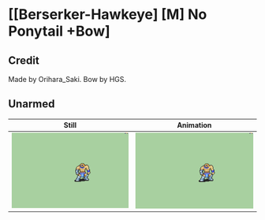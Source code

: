 # [\[Berserker-Hawkeye\] \[M\] No Ponytail +Bow]

## Credit

Made by Orihara_Saki.
Bow by HGS.
	
## Unarmed

| Still | Animation |
| :---: | :-------: |
| ![Unarmed still](./Unarmed_000.png) | ![Unarmed animation](./Unarmed.gif) |

